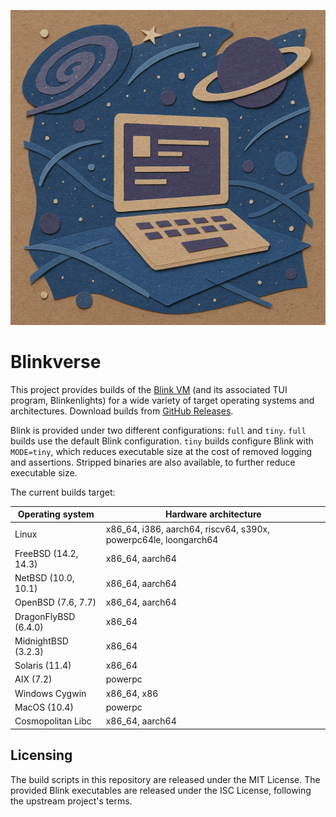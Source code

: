 ![A computer in space](img/blinkverse.png)

# Blinkverse

This project provides builds of the [Blink VM](https://github.com/jart/blink) (and its associated TUI program, Blinkenlights) for a wide variety of target operating systems and architectures. Download builds from [GitHub Releases](https://github.com/bjia56/blinkverse/releases/latest).

Blink is provided under two different configurations: `full` and `tiny`. `full` builds use the default Blink configuration. `tiny` builds configure Blink with `MODE=tiny`, which reduces executable size at the cost of removed logging and assertions. Stripped binaries are also available, to further reduce executable size.

The current builds target:

| Operating system | Hardware architecture |
|-|-|
| Linux | x86_64, i386, aarch64, riscv64, s390x, powerpc64le, loongarch64 |
| FreeBSD (14.2, 14.3) | x86_64, aarch64 |
| NetBSD (10.0, 10.1) | x86_64, aarch64 |
| OpenBSD (7.6, 7.7) | x86_64, aarch64 |
| DragonFlyBSD (6.4.0) | x86_64 |
| MidnightBSD (3.2.3) | x86_64 |
| Solaris (11.4) | x86_64 |
| AIX (7.2) | powerpc |
| Windows Cygwin | x86_64, x86 |
| MacOS (10.4) | powerpc |
| Cosmopolitan Libc | x86_64, aarch64 |

## Licensing

The build scripts in this repository are released under the MIT License. The provided Blink executables are released under the ISC License, following the upstream project's terms.
